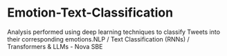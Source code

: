 # Emotion-Text-Classification
Analysis performed using deep learning techniques to classify Tweets into their corresponding emotions.NLP / Text Classification (RNNs) / Transformers &amp; LLMs - Nova SBE
